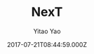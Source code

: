 ---
title: NexT
github: https://github.com/Simpleyyt/jekyll-theme-next
demo: https://simpleyyt.github.io/jekyll-theme-next/
author: Yitao Yao
ssg:
  - Jekyll
cms:
  - Markdown
date: 2017-07-21T08:44:59.000Z
description: Elegant theme for Jekyll.
draft: true
publish_date: '2017-07-21T08:44:59Z'
update_date: '2018-11-21T02:03:20Z'
github_star: 757
github_fork: 757
---